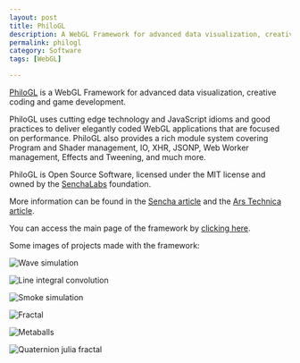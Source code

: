 ```yaml
---
layout: post
title: PhiloGL
description: A WebGL Framework for advanced data visualization, creative coding and game development.
permalink: philogl
category: Software
tags: [WebGL]

---
```


[PhiloGL](http://senchalabs.github.com/philogl/) is a WebGL Framework for advanced data visualization, creative coding and game development.

PhiloGL uses cutting edge technology and JavaScript idioms and good practices to deliver elegantly
coded WebGL applications that are focused on performance. PhiloGL also provides a rich module system
covering Program and Shader management, IO, XHR, JSONP, Web Worker management, Effects and Tweening, and much more.

PhiloGL is Open Source Software, licensed under the MIT license and owned by the [SenchaLabs](http://senchalabs.org/) foundation.

More information can be found in the [Sencha article](http://www.sencha.com/blog/introducing-philogl-a-webgl-javascript-library-from-sencha-labs/)
and the [Ars Technica article](http://arstechnica.com/open-source/news/2011/02/sencha-labs-releases-open-source-framework-for-webgl-development.ars).

You can access the main page of the framework by [clicking
here](http://senchalabs.github.com/philogl/).

Some images of projects made with the framework:

![Wave simulation](http://www.senchalabs.org/philogl/img/marquee/wave.png)

![Line integral convolution](http://www.senchalabs.org/philogl/img/marquee/lic.png)

![Smoke simulation](http://www.senchalabs.org/philogl/img/marquee/smoke.png)

![Fractal](http://www.senchalabs.org/philogl/img/marquee/fractal2.png)

![Metaballs](http://senchalabs.github.com/philogl/img/marquee/metaballs.png)

![Quaternion julia fractal](http://senchalabs.github.com/philogl/img/marquee/quaternion.png)

